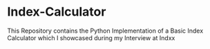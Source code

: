 # Index-Calculator
This Repository contains the Python Implementation of a Basic Index Calculator which I showcased during my Interview at Indxx
